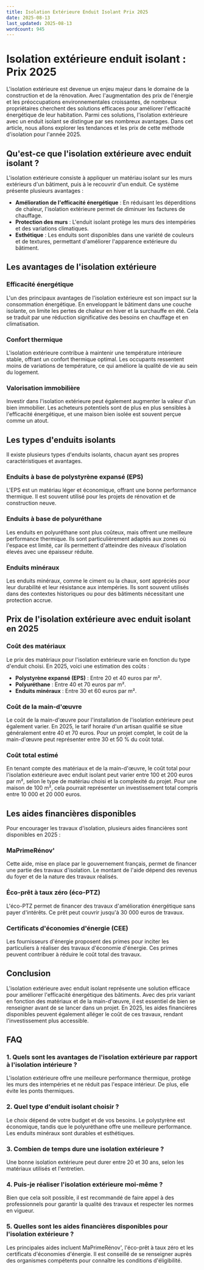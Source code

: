 ```yaml
---
title: Isolation Extérieure Enduit Isolant Prix 2025
date: 2025-08-13
last_updated: 2025-08-13
wordcount: 945
---
```


# Isolation extérieure enduit isolant : Prix 2025

L'isolation extérieure est devenue un enjeu majeur dans le domaine de la construction et de la rénovation. Avec l'augmentation des prix de l'énergie et les préoccupations environnementales croissantes, de nombreux propriétaires cherchent des solutions efficaces pour améliorer l'efficacité énergétique de leur habitation. Parmi ces solutions, l'isolation extérieure avec un enduit isolant se distingue par ses nombreux avantages. Dans cet article, nous allons explorer les tendances et les prix de cette méthode d'isolation pour l'année 2025.

## Qu'est-ce que l'isolation extérieure avec enduit isolant ?

L'isolation extérieure consiste à appliquer un matériau isolant sur les murs extérieurs d'un bâtiment, puis à le recouvrir d'un enduit. Ce système présente plusieurs avantages :

- **Amélioration de l'efficacité énergétique** : En réduisant les déperditions de chaleur, l'isolation extérieure permet de diminuer les factures de chauffage.
- **Protection des murs** : L'enduit isolant protège les murs des intempéries et des variations climatiques.
- **Esthétique** : Les enduits sont disponibles dans une variété de couleurs et de textures, permettant d'améliorer l'apparence extérieure du bâtiment.

## Les avantages de l'isolation extérieure

### Efficacité énergétique

L'un des principaux avantages de l'isolation extérieure est son impact sur la consommation énergétique. En enveloppant le bâtiment dans une couche isolante, on limite les pertes de chaleur en hiver et la surchauffe en été. Cela se traduit par une réduction significative des besoins en chauffage et en climatisation.

### Confort thermique

L'isolation extérieure contribue à maintenir une température intérieure stable, offrant un confort thermique optimal. Les occupants ressentent moins de variations de température, ce qui améliore la qualité de vie au sein du logement.

### Valorisation immobilière

Investir dans l'isolation extérieure peut également augmenter la valeur d'un bien immobilier. Les acheteurs potentiels sont de plus en plus sensibles à l'efficacité énergétique, et une maison bien isolée est souvent perçue comme un atout.

## Les types d'enduits isolants

Il existe plusieurs types d'enduits isolants, chacun ayant ses propres caractéristiques et avantages.

### Enduits à base de polystyrène expansé (EPS)

L'EPS est un matériau léger et économique, offrant une bonne performance thermique. Il est souvent utilisé pour les projets de rénovation et de construction neuve.

### Enduits à base de polyuréthane

Les enduits en polyuréthane sont plus coûteux, mais offrent une meilleure performance thermique. Ils sont particulièrement adaptés aux zones où l'espace est limité, car ils permettent d'atteindre des niveaux d'isolation élevés avec une épaisseur réduite.

### Enduits minéraux

Les enduits minéraux, comme le ciment ou la chaux, sont appréciés pour leur durabilité et leur résistance aux intempéries. Ils sont souvent utilisés dans des contextes historiques ou pour des bâtiments nécessitant une protection accrue.

## Prix de l'isolation extérieure avec enduit isolant en 2025

### Coût des matériaux

Le prix des matériaux pour l'isolation extérieure varie en fonction du type d'enduit choisi. En 2025, voici une estimation des coûts :

- **Polystyrène expansé (EPS)** : Entre 20 et 40 euros par m².
- **Polyuréthane** : Entre 40 et 70 euros par m².
- **Enduits minéraux** : Entre 30 et 60 euros par m².

### Coût de la main-d'œuvre

Le coût de la main-d'œuvre pour l'installation de l'isolation extérieure peut également varier. En 2025, le tarif horaire d'un artisan qualifié se situe généralement entre 40 et 70 euros. Pour un projet complet, le coût de la main-d'œuvre peut représenter entre 30 et 50 % du coût total.

### Coût total estimé

En tenant compte des matériaux et de la main-d'œuvre, le coût total pour l'isolation extérieure avec enduit isolant peut varier entre 100 et 200 euros par m², selon le type de matériau choisi et la complexité du projet. Pour une maison de 100 m², cela pourrait représenter un investissement total compris entre 10 000 et 20 000 euros.

## Les aides financières disponibles

Pour encourager les travaux d'isolation, plusieurs aides financières sont disponibles en 2025 :

### MaPrimeRénov'

Cette aide, mise en place par le gouvernement français, permet de financer une partie des travaux d'isolation. Le montant de l'aide dépend des revenus du foyer et de la nature des travaux réalisés.

### Éco-prêt à taux zéro (éco-PTZ)

L'éco-PTZ permet de financer des travaux d'amélioration énergétique sans payer d'intérêts. Ce prêt peut couvrir jusqu'à 30 000 euros de travaux.

### Certificats d'économies d'énergie (CEE)

Les fournisseurs d'énergie proposent des primes pour inciter les particuliers à réaliser des travaux d'économie d'énergie. Ces primes peuvent contribuer à réduire le coût total des travaux.

## Conclusion

L'isolation extérieure avec enduit isolant représente une solution efficace pour améliorer l'efficacité énergétique des bâtiments. Avec des prix variant en fonction des matériaux et de la main-d'œuvre, il est essentiel de bien se renseigner avant de se lancer dans un projet. En 2025, les aides financières disponibles peuvent également alléger le coût de ces travaux, rendant l'investissement plus accessible.

## FAQ

### 1. Quels sont les avantages de l'isolation extérieure par rapport à l'isolation intérieure ?

L'isolation extérieure offre une meilleure performance thermique, protège les murs des intempéries et ne réduit pas l'espace intérieur. De plus, elle évite les ponts thermiques.

### 2. Quel type d'enduit isolant choisir ?

Le choix dépend de votre budget et de vos besoins. Le polystyrène est économique, tandis que le polyuréthane offre une meilleure performance. Les enduits minéraux sont durables et esthétiques.

### 3. Combien de temps dure une isolation extérieure ?

Une bonne isolation extérieure peut durer entre 20 et 30 ans, selon les matériaux utilisés et l'entretien.

### 4. Puis-je réaliser l'isolation extérieure moi-même ?

Bien que cela soit possible, il est recommandé de faire appel à des professionnels pour garantir la qualité des travaux et respecter les normes en vigueur.

### 5. Quelles sont les aides financières disponibles pour l'isolation extérieure ?

Les principales aides incluent MaPrimeRénov', l'éco-prêt à taux zéro et les certificats d'économies d'énergie. Il est conseillé de se renseigner auprès des organismes compétents pour connaître les conditions d'éligibilité.